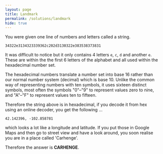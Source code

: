 ```yaml
---
layout: page
title: Landmark
permalink: /solutions/landmark
hide: true
---
```


You were given one line of numbers and letters called a string. 

`34322e3134323339362c202d3130322e383538373831`

It was difficult to notice but it only contains 4 letters `e`, `c`, `d` and another `e`. These are within the the first 6 letters of the alphabet and all used within the hexadecimal number set. 

The hexadecimal numbers translate a number set into base 16 rather than our normal number system (decimal) which is base 10. Unlike the common way of representing numbers with ten symbols, it uses sixteen distinct symbols, most often the symbols "0"–"9" to represent values zero to nine, and "A"–"F" to represent values ten to fifteen.

Therefore the string above is in hexadecimal, if you decode it from hex using an online decoder, you get the following ...

`42.142396, -102.858781`

which looks a lot like a longitude and latitude. If you put those in Google Maps and then go to street view and have a look around, you soon realise you are in a place called 'Carhenge'. 

Therefore the answer is **CARHENGE**.
